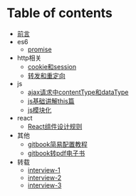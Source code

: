 
# Table of contents

* [前言](README.md)
* es6
  * [promise](es6/promise.md)
* http相关
  * [cookie和session](http相关/cookie和session.md)
  * [转发和重定向](http相关/转发和重定向.md)
* js
  * [ajax请求中contentType和dataType](js/ajax请求中contentType和dataType.md)
  * [js基础讲解this篇](js/js基础讲解this篇.md)
  * [js模块化](js/js模块化.md)
* react
  * [React组件设计规则](react/React组件设计规则.md)
* 其他
  * [gitbook简易配置教程](其他/gitbook简易配置教程.md)
  * [gitbook转pdf电子书](其他/gitbook转pdf电子书.md)
* 转载
  * [interview-1](转载/interview-1.md)
  * [interview-2](转载/interview-2.md)
  * [interview-3](转载/interview-3.md)